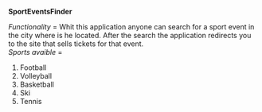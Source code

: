 **SportEventsFinder**

<style>
pre {
  font-size: 20px;
}
</style>

*Functionality* = Whit this application anyone can search for a sport event in the city where is he located. After the search the application redirects you to the site that sells tickets for that event.
<br>
*Sports avaible* = 
1. Football
2. Volleyball
3. Basketball
4. Ski
5. Tennis

